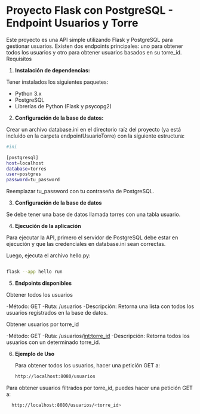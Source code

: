 # Proyecto Flask con PostgreSQL - Endpoint Usuarios y Torre

Este proyecto es una API simple utilizando Flask y PostgreSQL para gestionar usuarios. Existen dos endpoints principales: uno para obtener todos los usuarios y otro para obtener usuarios basados en su torre_id.
Requisitos
1. **Instalación de dependencias:**

Tener instalados los siguientes paquetes:

  - Python 3.x
  - PostgreSQL
  - Librerías de Python (Flask y psycopg2)



2. **Configuración de la base de datos:**

Crear un archivo database.ini en el directorio raíz del proyecto (ya está incluido en la carpeta endpointUsuarioTorre) con la siguiente estructura:
```bash
#ini

[postgresql]
host=localhost
database=torres
user=postgres
password=tu_password
```
 Reemplazar tu_password con tu contraseña de PostgreSQL.

 
 3. **Configuración de la base de datos**

Se debe tener una base de datos llamada torres con una tabla usuario. 


4. **Ejecución de la aplicación**

Para ejecutar la API, primero el servidor de PostgreSQL debe estar en ejecución y que las credenciales en database.ini sean correctas.

Luego, ejecuta el archivo hello.py:

```bash

flask --app hello run

```
5. **Endpoints disponibles**
   
Obtener todos los usuarios

  -Método: GET
  -Ruta: /usuarios
  -Descripción: Retorna una lista con todos los usuarios registrados en la base de datos.

Obtener usuarios por torre_id

  -Método: GET
  -Ruta: /usuarios/<int:torre_id>
  -Descripción: Retorna todos los usuarios con un determinado torre_id.


6. **Ejemplo de Uso**

    Para obtener todos los usuarios,  hacer una petición GET a:

    ```bash
    http://localhost:8080/usuarios

Para obtener usuarios filtrados por torre_id, puedes hacer una petición GET a:

```bash
  http://localhost:8080/usuarios/<torre_id>


